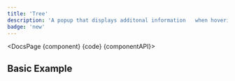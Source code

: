 ```yaml
---
title: 'Tree'
description: 'A popup that displays additonal information	when hovering or focusing an element.'
badge: 'new'
---
```


<script>
	import {DocsPage} from '$site/index.ts';

	import componentAPI from './api';
	import {default as component} from './component.svelte';
	import {default as code} from './component.svelte?raw';
</script>

<DocsPage {component} {code} {componentAPI}>

## Basic Example

</DocsPage>
